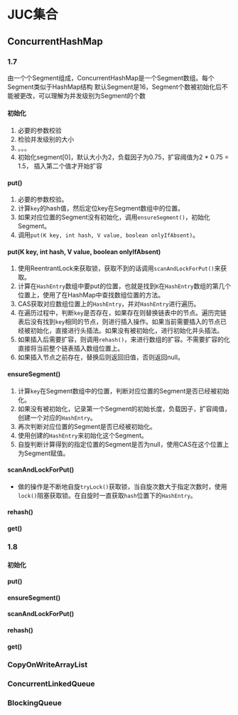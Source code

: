 # JUC集合

## ConcurrentHashMap
### 1.7
由一个个Segment组成，ConcurrentHashMap是一个Segment数组。每个Segment类似于HashMap结构
默认Segment是16，Segment个数被初始化后不能被更改，可以理解为并发级别为Segment的个数
#### 初始化
1. 必要的参数校验
2. 检验并发级别的大小
3. 。。。
4. 初始化segment[0]，默认大小为2，负载因子为0.75，扩容阈值为2 * 0.75 = 1.5， 插入第二个值才开始扩容

#### put()
1. 必要的参数校验。
2. 计算`key`的hash值，然后定位key在Segment数组中的位置。
3. 如果对应位置的Segment没有初始化，调用`ensureSegment()`，初始化Segment。
4. 调用`put(K key, int hash, V value, boolean onlyIfAbsent)`。

#### put(K key, int hash, V value, boolean onlyIfAbsent)
1. 使用ReentrantLock来获取锁，获取不到的话调用`scanAndLockForPut()`来获取。
2. 计算在`HashEntry`数组中要put的位置，也就是找到`K`在`HashEntry`数组的第几个位置上，使用了在HashMap中查找数组位置的方法。
3. CAS获取对应数组位置上的`HashEntry`，并对`HashEntry`进行遍历。
4. 在遍历过程中，判断`key`是否存在，如果存在则替换链表中的节点。遍历完链表后没有找到`key`相同的节点，则进行插入操作。如果当前需要插入的节点已经被初始化，直接进行头插法。如果没有被初始化，进行初始化并头插法。
5. 如果插入后需要扩容，则调用`rehash()`，来进行数组的扩容。不需要扩容的化直接将当前整个链表插入数组位置上。
6. 如果插入节点之前存在，替换后则返回旧值，否则返回null。

#### ensureSegment()
1. 计算`key`在Segment数组中的位置，判断对应位置的Segment是否已经被初始化。
2. 如果没有被初始化，记录第一个Segment的初始长度，负载因子，扩容阈值，创建一个对应的`HashEntry`。
3. 再次判断对应位置的Segment是否已经被初始化。
4. 使用创建的`HashEntry`来初始化这个Segment。
5. 自旋判断计算得到的指定位置的Segment是否为null，使用CAS在这个位置上为Segment赋值。

#### scanAndLockForPut()
- 做的操作是不断地自旋`tryLock()`获取锁，当自旋次数大于指定次数时，使用`lock()`阻塞获取锁。在自旋时一直获取`hash`位置下的`HashEntry`。


#### rehash()
#### get()
### 1.8
#### 初始化
#### put()

#### ensureSegment()
#### scanAndLockForPut()
#### rehash()
#### get()

### CopyOnWriteArrayList


### ConcurrentLinkedQueue


### BlockingQueue
